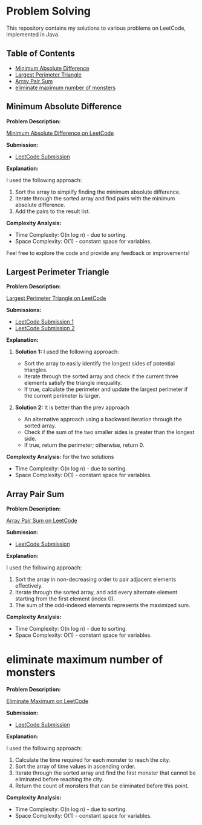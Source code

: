 # Problem Solving

This repository contains my solutions to various problems on LeetCode, implemented in Java.

## Table of Contents

- [Minimum Absolute Difference](#minimum-absolute-difference)
- [Largest Perimeter Triangle](#largest-perimeter-triangle)
- [Array Pair Sum](#array-pair-sum)
- [eliminate maximum number of monsters](#eliminate-maximum-number-of-monsters)

## Minimum Absolute Difference

**Problem Description:**

[Minimum Absolute Difference on LeetCode](https://leetcode.com/problems/minimum-absolute-difference/)

**Submission:**

- [LeetCode Submission](https://leetcode.com/submissions/detail/1112204293/)

**Explanation:**

I used the following approach:

1. Sort the array to simplify finding the minimum absolute difference.
2. Iterate through the sorted array and find pairs with the minimum absolute difference.
3. Add the pairs to the result list.

**Complexity Analysis:**

- Time Complexity: O(n log n) - due to sorting.
- Space Complexity: O(1) - constant space for variables.

Feel free to explore the code and provide any feedback or improvements!

## Largest Perimeter Triangle

**Problem Description:**

[Largest Perimeter Triangle on LeetCode](https://leetcode.com/problems/largest-perimeter-triangle/)

**Submissions:**
- [LeetCode Submission 1](https://leetcode.com/problems/largest-perimeter-triangle/submissions/1112231761)
- [LeetCode Submission 2](https://leetcode.com/problems/largest-perimeter-triangle/submissions/1112251938)


**Explanation:**
1. **Solution 1:**
I used the following approach:

   - Sort the array to easily identify the longest sides of potential triangles.
   - Iterate through the sorted array and check if the current three elements satisfy the triangle inequality.
   - If true, calculate the perimeter and update the largest perimeter if the current perimeter is larger.
  
2. **Solution 2:**
It is better than the prev approach 
   - An alternative approach using a backward iteration through the sorted array.
   - Check if the sum of the two smaller sides is greater than the longest side.
   - If true, return the perimeter; otherwise, return 0.
     
**Complexity Analysis:**
for the two solutions 
- Time Complexity: O(n log n) - due to sorting.
- Space Complexity: O(1) - constant space for variables.

## Array Pair Sum

**Problem Description:**

[Array Pair Sum on LeetCode](https://leetcode.com/problems/array-partition/)

**Submission:**

- [LeetCode Submission](https://leetcode.com/problems/array-partition/submissions/1112353785)

**Explanation:**

I used the following approach:

1. Sort the array in non-decreasing order to pair adjacent elements effectively.
2. Iterate through the sorted array, and add every alternate element starting from the first element (index 0).
3. The sum of the odd-indexed elements represents the maximized sum.

**Complexity Analysis:**

- Time Complexity: O(n log n) - due to sorting.
- Space Complexity: O(1) - constant space for variables.

# eliminate maximum number of monsters

**Problem Description:**

[Eliminate Maximum on LeetCode](https://leetcode.com/problems/eliminate-maximum-number-of-monsters/)

**Submission:**

- [LeetCode Submission](https://leetcode.com/problems/eliminate-maximum-number-of-monsters/submissions/1113899261)

**Explanation:**

I used the following approach:

1. Calculate the time required for each monster to reach the city.
2. Sort the array of time values in ascending order.
3. Iterate through the sorted array and find the first monster that cannot be eliminated before reaching the city.
4. Return the count of monsters that can be eliminated before this point.

**Complexity Analysis:**

- Time Complexity: O(n log n) - due to sorting.
- Space Complexity: O(1) - constant space for variables.



